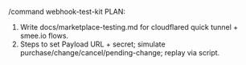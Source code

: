 /command webhook-test-kit
PLAN:
1) Write docs/marketplace-testing.md for cloudflared quick tunnel + smee.io flows.
2) Steps to set Payload URL + secret; simulate purchase/change/cancel/pending-change; replay via script.
